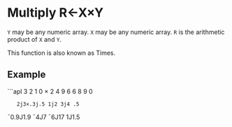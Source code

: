 <div style="display: none;">
  ×
</div>






<h1 class="heading"><span class="name">Multiply</span> <span class="command">R←X×Y</span></h1>



`Y` may be any numeric array.  `X` may be any numeric array.  `R` is the arithmetic product of `X` and `Y`.


This function is also known as Times.

<h2 class="example">Example</h2>
```apl
      3 2 1 0 × 2 4 9 6
6 8 9 0
 
       2j3×.3j.5 1j2 3j4 .5
¯0.9J1.9 ¯4J7 ¯6J17 1J1.5
```



